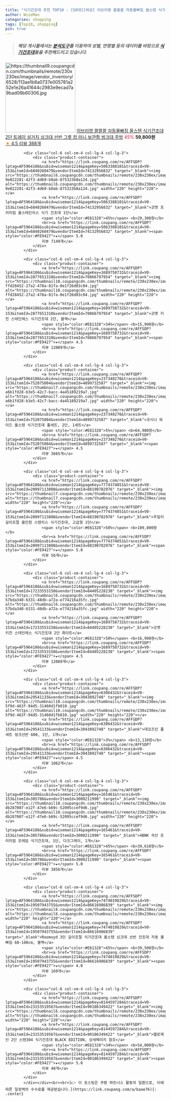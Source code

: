 ```yaml
---
title: "식기건조대 추천 TOP10 - [50대][여성] 이브리영 콸콸콸 자동물빠짐 올스텐 식기건조대 2단 트레이 설거지 싱크대 선반 그릇 컵 미니 보관함 씽크대 주방"
author: WiseMan
categories: shopping
tags: [Top10, shopping]
pin: true
---
```


> ##### 해당 게시물에서는 [**분석도구**](https://itemscout.io/)를 이용하여 **성별**, **연령별** 등의 데이터를 바탕으로 [**식기건조대**](https://link.coupang.com/a/baae76)들을 추천해드리고 있습니다.
<div class="container"><div class="row">
            <div class="col-6 col-sm-4 col-lg-4 col-lg-3">
                <div class="product-container">
                    <a href="https://link.coupang.com/re/AFFSDP?lptag=AF5964186&subid=wiseman1214&pageKey=8310269516&traceid=V0-153&itemId=23979038428&vendorItemId=82801887440" target="_blank"><img src="https://thumbnail9.coupangcdn.com/thumbnails/remote/230x230ex/image/vendor_inventory/6528/113ae1b8a0737e005781a252e1e26a41644c2983e9ecad7a9bad06b60306.jpg" alt="https://thumbnail9.coupangcdn.com/thumbnails/remote/230x230ex/image/vendor_inventory/6528/113ae1b8a0737e005781a252e1e26a41644c2983e9ecad7a9bad06b60306.jpg" width="220" height="220"></a>
                    <a href="https://link.coupang.com/re/AFFSDP?lptag=AF5964186&subid=wiseman1214&pageKey=8310269516&traceid=V0-153&itemId=23979038428&vendorItemId=82801887440" target="_blank">이브리영 콸콸콸 자동물빠짐 올스텐 식기건조대 2단 트레이 설거지 싱크대 선반 그릇 컵 미니 보관함 씽크대 주방</a>
                    <span style="color:#E61328">45%</span> <b>59,800원</b>
                    <br><a href="https://link.coupang.com/re/AFFSDP?lptag=AF5964186&subid=wiseman1214&pageKey=8310269516&traceid=V0-153&itemId=23979038428&vendorItemId=82801887440" target="_blank"><span style="color:#FE9427">★</span> 4.5
                    리뷰 388개</a>
                </div>
            </div>
            
            <div class="col-6 col-sm-4 col-lg-4 col-lg-3">
                <div class="product-container">
                    <a href="https://link.coupang.com/re/AFFSDP?lptag=AF5964186&subid=wiseman1214&pageKey=5063388101&traceid=V0-153&itemId=6840260479&vendorItemId=74132956832" target="_blank"><img src="https://thumbnail6.coupangcdn.com/thumbnails/remote/230x230ex/image/retail/images/55756561515020-9e022281-42f3-4d69-b0ab-875323b8a124.jpg" alt="https://thumbnail6.coupangcdn.com/thumbnails/remote/230x230ex/image/retail/images/55756561515020-9e022281-42f3-4d69-b0ab-875323b8a124.jpg" width="220" height="220"></a>
                    <a href="https://link.coupang.com/re/AFFSDP?lptag=AF5964186&subid=wiseman1214&pageKey=5063388101&traceid=V0-153&itemId=6840260479&vendorItemId=74132956832" target="_blank">코멧 프리미엄 올스테인리스 식기 건조대 1단</a>
                    <span style="color:#E61328">45%</span> <b>29,300원</b>
                    <br><a href="https://link.coupang.com/re/AFFSDP?lptag=AF5964186&subid=wiseman1214&pageKey=5063388101&traceid=V0-153&itemId=6840260479&vendorItemId=74132956832" target="_blank"><span style="color:#FE9427">★</span> 5.0
                    리뷰 7149개</a>
                </div>
            </div>
            
            <div class="col-6 col-sm-4 col-lg-4 col-lg-3">
                <div class="product-container">
                    <a href="https://link.coupang.com/re/AFFSDP?lptag=AF5964186&subid=wiseman1214&pageKey=1689758732&traceid=V0-153&itemId=2877651310&vendorItemId=70866797954" target="_blank"><img src="https://thumbnail10.coupangcdn.com/thumbnails/remote/230x230ex/image/retail/images/32709664788926-ffd28452-27a2-478a-81fa-0e1f26d03c04.jpg" alt="https://thumbnail10.coupangcdn.com/thumbnails/remote/230x230ex/image/retail/images/32709664788926-ffd28452-27a2-478a-81fa-0e1f26d03c04.jpg" width="220" height="220"></a>
                    <a href="https://link.coupang.com/re/AFFSDP?lptag=AF5964186&subid=wiseman1214&pageKey=1689758732&traceid=V0-153&itemId=2877651310&vendorItemId=70866797954" target="_blank">코멧 키친 스테인레스 식기건조대 2단, 블랙</a>
                    <span style="color:#E61328">34%</span> <b>15,990원</b>
                    <br><a href="https://link.coupang.com/re/AFFSDP?lptag=AF5964186&subid=wiseman1214&pageKey=1689758732&traceid=V0-153&itemId=2877651310&vendorItemId=70866797954" target="_blank"><span style="color:#FE9427">★</span> 4.5
                    리뷰 12089개</a>
                </div>
            </div>
            
            <div class="col-6 col-sm-4 col-lg-4 col-lg-3">
                <div class="product-container">
                    <a href="https://link.coupang.com/re/AFFSDP?lptag=AF5964186&subid=wiseman1214&pageKey=237348276&traceid=V0-153&itemId=752075004&vendorItemId=4899732587" target="_blank"><img src="https://thumbnail7.coupangcdn.com/thumbnails/remote/230x230ex/image/retail/images/3506051746199495-a6b1fd28-b3e5-42c7-bacc-4a45189219a7.jpg" alt="https://thumbnail7.coupangcdn.com/thumbnails/remote/230x230ex/image/retail/images/3506051746199495-a6b1fd28-b3e5-42c7-bacc-4a45189219a7.jpg" width="220" height="220"></a>
                    <a href="https://link.coupang.com/re/AFFSDP?lptag=AF5964186&subid=wiseman1214&pageKey=237348276&traceid=V0-153&itemId=752075004&vendorItemId=4899732587" target="_blank">코시나 와이드 올스텐 식기건조대 풀세트, 2단, 1세트</a>
                    <span style="color:#E61328">5%</span> <b>64,900원</b>
                    <br><a href="https://link.coupang.com/re/AFFSDP?lptag=AF5964186&subid=wiseman1214&pageKey=237348276&traceid=V0-153&itemId=752075004&vendorItemId=4899732587" target="_blank"><span style="color:#FE9427">★</span> 4.5
                    리뷰 3665개</a>
                </div>
            </div>
            
            <div class="col-6 col-sm-4 col-lg-4 col-lg-3">
                <div class="product-container">
                    <a href="https://link.coupang.com/re/AFFSDP?lptag=AF5964186&subid=wiseman1214&pageKey=7774374851&traceid=V0-153&itemId=20997113808&vendorItemId=88190782976" target="_blank"><img src="https://thumbnail7.coupangcdn.com/thumbnails/remote/230x230ex/image/vendor_inventory/70cc/26c5c87a981f5fb51ebf7cab37f09fe1cc11f6ebc2cc99e96cf3695c01ee.jpg" alt="https://thumbnail7.coupangcdn.com/thumbnails/remote/230x230ex/image/vendor_inventory/70cc/26c5c87a981f5fb51ebf7cab37f09fe1cc11f6ebc2cc99e96cf3695c01ee.jpg" width="220" height="220"></a>
                    <a href="https://link.coupang.com/re/AFFSDP?lptag=AF5964186&subid=wiseman1214&pageKey=7774374851&traceid=V0-153&itemId=20997113808&vendorItemId=88190782976" target="_blank">주밀리 길이조절 올인원 스텐리스 식기건조대, 고급형 1단</a>
                    <span style="color:#E61328">58%</span> <b>109,800원</b>
                    <br><a href="https://link.coupang.com/re/AFFSDP?lptag=AF5964186&subid=wiseman1214&pageKey=7774374851&traceid=V0-153&itemId=20997113808&vendorItemId=88190782976" target="_blank"><span style="color:#FE9427">★</span> 5.0
                    리뷰 56개</a>
                </div>
            </div>
            
            <div class="col-6 col-sm-4 col-lg-4 col-lg-3">
                <div class="product-container">
                    <a href="https://link.coupang.com/re/AFFSDP?lptag=AF5964186&subid=wiseman1214&pageKey=1689758732&traceid=V0-153&itemId=17233553150&vendorItemId=84405228230" target="_blank"><img src="https://thumbnail6.coupangcdn.com/thumbnails/remote/230x230ex/image/retail/images/2641847051514753-57bda340-6331-48db-a72a-e774216a35fc.jpg" alt="https://thumbnail6.coupangcdn.com/thumbnails/remote/230x230ex/image/retail/images/2641847051514753-57bda340-6331-48db-a72a-e774216a35fc.jpg" width="220" height="220"></a>
                    <a href="https://link.coupang.com/re/AFFSDP?lptag=AF5964186&subid=wiseman1214&pageKey=1689758732&traceid=V0-153&itemId=17233553150&vendorItemId=84405228230" target="_blank">코멧 키친 스테인레스 식기건조대 2단 화이트</a>
                    <span style="color:#E61328">58%</span> <b>16,990원</b>
                    <br><a href="https://link.coupang.com/re/AFFSDP?lptag=AF5964186&subid=wiseman1214&pageKey=1689758732&traceid=V0-153&itemId=17233553150&vendorItemId=84405228230" target="_blank"><span style="color:#FE9427">★</span> 4.5
                    리뷰 12089개</a>
                </div>
            </div>
            
            <div class="col-6 col-sm-4 col-lg-4 col-lg-3">
                <div class="product-container">
                    <a href="https://link.coupang.com/re/AFFSDP?lptag=AF5964186&subid=wiseman1214&pageKey=6306432&traceid=V0-153&itemId=29541133&vendorItemId=3043892748" target="_blank"><img src="https://thumbnail10.coupangcdn.com/thumbnails/remote/230x230ex/image/product/image/vendoritem/2017/05/11/3043892748/bc7ceb13-5f9d-463f-94d5-31460d1fb010.jpg" alt="https://thumbnail10.coupangcdn.com/thumbnails/remote/230x230ex/image/product/image/vendoritem/2017/05/11/3043892748/bc7ceb13-5f9d-463f-94d5-31460d1fb010.jpg" width="220" height="220"></a>
                    <a href="https://link.coupang.com/re/AFFSDP?lptag=AF5964186&subid=wiseman1214&pageKey=6306432&traceid=V0-153&itemId=29541133&vendorItemId=3043892748" target="_blank">데코즈인 풀세트 씽크선반 600, 1단, 1개</a>
                    <span style="color:#E61328">3%</span> <b>13,110원</b>
                    <br><a href="https://link.coupang.com/re/AFFSDP?lptag=AF5964186&subid=wiseman1214&pageKey=6306432&traceid=V0-153&itemId=29541133&vendorItemId=3043892748" target="_blank"><span style="color:#FE9427">★</span> 4.5
                    리뷰 1062개</a>
                </div>
            </div>
            
            <div class="col-6 col-sm-4 col-lg-4 col-lg-3">
                <div class="product-container">
                    <a href="https://link.coupang.com/re/AFFSDP?lptag=AF5964186&subid=wiseman1214&pageKey=165461&traceid=V0-153&itemId=305786&vendorItemId=3000211990" target="_blank"><img src="https://thumbnail10.coupangcdn.com/thumbnails/remote/230x230ex/image/retail/images/431489582196922-db287007-e12f-47e6-b69c-52095ccef9d6.jpg" alt="https://thumbnail10.coupangcdn.com/thumbnails/remote/230x230ex/image/retail/images/431489582196922-db287007-e12f-47e6-b69c-52095ccef9d6.jpg" width="220" height="220"></a>
                    <a href="https://link.coupang.com/re/AFFSDP?lptag=AF5964186&subid=wiseman1214&pageKey=165461&traceid=V0-153&itemId=305786&vendorItemId=3000211990" target="_blank">4BNK 국산 프리미엄 프레임 식기건조대, 1단, 다크그레이, 1개</a>
                    <span style="color:#E61328">45%</span> <b>39,610원</b>
                    <br><a href="https://link.coupang.com/re/AFFSDP?lptag=AF5964186&subid=wiseman1214&pageKey=165461&traceid=V0-153&itemId=305786&vendorItemId=3000211990" target="_blank"><span style="color:#FE9427">★</span> 5.0
                    리뷰 3856개</a>
                </div>
            </div>
            
            <div class="col-6 col-sm-4 col-lg-4 col-lg-3">
                <div class="product-container">
                    <a href="https://link.coupang.com/re/AFFSDP?lptag=AF5964186&subid=wiseman1214&pageKey=7474019829&traceid=V0-153&itemId=19507943755&vendorItemId=86616986839" target="_blank"><img src="https://thumbnail8.coupangcdn.com/thumbnails/remote/230x230ex/image/vendor_inventory/b062/9ab391ec7968b5f884b77334ae48f9ec0aed4ffed0ce1e86a404d4837049.jpg" alt="https://thumbnail8.coupangcdn.com/thumbnails/remote/230x230ex/image/vendor_inventory/b062/9ab391ec7968b5f884b77334ae48f9ec0aed4ffed0ce1e86a404d4837049.jpg" width="220" height="220"></a>
                    <a href="https://link.coupang.com/re/AFFSDP?lptag=AF5964186&subid=wiseman1214&pageKey=7474019829&traceid=V0-153&itemId=19507943755&vendorItemId=86616986839" target="_blank">Roomxyd 3단 길이조절 식기건조대 올스텐 싱크대 선반 건조대 자동 물빠짐 60-100cm, 블랙</a>
                    <span style="color:#E61328">45%</span> <b>39,500원</b>
                    <br><a href="https://link.coupang.com/re/AFFSDP?lptag=AF5964186&subid=wiseman1214&pageKey=7474019829&traceid=V0-153&itemId=19507943755&vendorItemId=86616986839" target="_blank"><span style="color:#FE9427">★</span> 4.0
                    리뷰 169개</a>
                </div>
            </div>
            
            <div class="col-6 col-sm-4 col-lg-4 col-lg-3">
                <div class="product-container">
                    <a href="https://link.coupang.com/re/AFFSDP?lptag=AF5964186&subid=wiseman1214&pageKey=8144597284&traceid=V0-153&itemId=23153519567&vendorItemId=90186349422" target="_blank"><img src="https://thumbnail6.coupangcdn.com/thumbnails/remote/230x230ex/image/vendor_inventory/1851/61c087467aa0879d26d082c4a14bf3b9e779fd4e2fd953da608950e24a6f.jpg" alt="https://thumbnail6.coupangcdn.com/thumbnails/remote/230x230ex/image/vendor_inventory/1851/61c087467aa0879d26d082c4a14bf3b9e779fd4e2fd953da608950e24a6f.jpg" width="220" height="220"></a>
                    <a href="https://link.coupang.com/re/AFFSDP?lptag=AF5964186&subid=wiseman1214&pageKey=8144597284&traceid=V0-153&itemId=23153519567&vendorItemId=90186349422" target="_blank">헬로제인 2단 스텐304 식기건조대 BLACK EDITION, 상세페이지 참조</a>
                    <span style="color:#E61328">34%</span> <b>54,000원</b>
                    <br><a href="https://link.coupang.com/re/AFFSDP?lptag=AF5964186&subid=wiseman1214&pageKey=8144597284&traceid=V0-153&itemId=23153519567&vendorItemId=90186349422" target="_blank"><span style="color:#FE9427">★</span> 5.0
                    리뷰 48개</a>
                </div>
            </div>
            </div></div><br><br>[👉 이 포스팅은 쿠팡 파트너스 활동의 일환으로, 이에 따른 일정액의 수수료를 제공받습니다.](https://link.coupang.com/a/baae76){: .center}